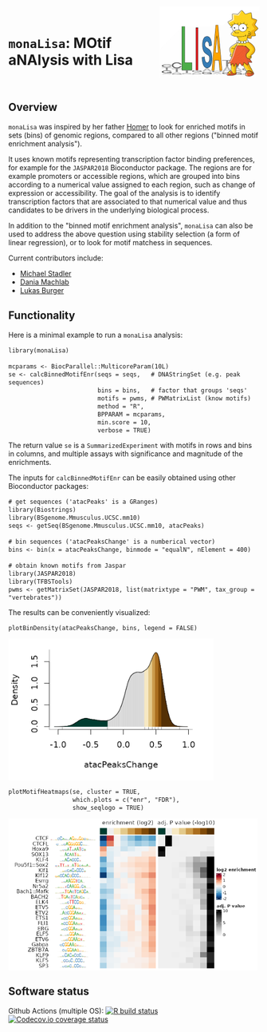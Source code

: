 <img src="vignettes/monaLisa_logo_v1.png" align="right" alt="monaLisa" width="200px"/>

<br>

# `monaLisa`: MOtif aNAlysis with Lisa

<br>

## Overview

`monaLisa` was inspired by her father [Homer](http://homer.ucsd.edu/homer/index.html)
to look for enriched motifs in sets (bins) of genomic regions, compared to all other
regions ("binned motif enrichment analysis").

It uses known motifs representing transcription factor binding preferences,
for example for the `JASPAR2018` Bioconductor package. The regions are for
example promoters or accessible regions, which are grouped into bins according
to a numerical value assigned to each region, such as change of expression
or accessibility. The goal of the analysis is to identify transcription
factors that are associated to that numerical value and thus candidates
to be drivers in the underlying biological process.

In addition to the "binned motif enrichment analysis", `monaLisa` can also be
used to address the above question using stability selection (a form of linear
regression), or to look for motif matchess in sequences.

Current contributors include:

- [Michael Stadler](https://github.com/mbstadler)
- [Dania Machlab](https://github.com/machlabd)
- [Lukas Burger](https://github.com/LukasBurger)

## Functionality

Here is a minimal example to run a `monaLisa` analysis:

```
library(monaLisa)

mcparams <- BiocParallel::MulticoreParam(10L)
se <- calcBinnedMotifEnr(seqs = seqs,   # DNAStringSet (e.g. peak sequences)
                         bins = bins,   # factor that groups 'seqs'
                         motifs = pwms, # PWMatrixList (know motifs)
                         method = "R",
                         BPPARAM = mcparams,
                         min.score = 10,
                         verbose = TRUE)
```

The return value `se` is a `SummarizedExperiment` with motifs in rows and bins
in columns, and multiple assays with significance and magnitude of the enrichments.

The inputs for `calcBinnedMotifEnr` can be easily obtained using other
Bioconductor packages:  
```
# get sequences ('atacPeaks' is a GRanges)
library(Biostrings)
library(BSgenome.Mmusculus.UCSC.mm10)
seqs <- getSeq(BSgenome.Mmusculus.UCSC.mm10, atacPeaks)

# bin sequences ('atacPeaksChange' is a numberical vector)
bins <- bin(x = atacPeaksChange, binmode = "equalN", nElement = 400)

# obtain known motifs from Jaspar
library(JASPAR2018)
library(TFBSTools)
pwms <- getMatrixSet(JASPAR2018, list(matrixtype = "PWM", tax_group = "vertebrates"))
```

The results can be conveniently visualized:
```
plotBinDensity(atacPeaksChange, bins, legend = FALSE)
```
<img src="man/figures/monaLisa_binning_small.png" align="center" alt="binning" width="412px"/>

```
plotMotifHeatmaps(se, cluster = TRUE,
                  which.plots = c("enr", "FDR"),
                  show_seqlogo = TRUE)
```
<img src="man/figures/monaLisa_heatmaps_small.png" align="center" alt="heatmaps" width="501px"/>

## Software status

<!-- badges: start -->
Github Actions (multiple OS): [![R build status](https://github.com/fmicompbio/monaLisa/workflows/R-CMD-check/badge.svg)](https://github.com/fmicompbio/monaLisa/actions) [![Codecov.io coverage status](https://codecov.io/github/fmicompbio/monaLisa/coverage.svg?branch=master)](https://codecov.io/github/fmicompbio/monaLisa)
<!-- badges: end -->

